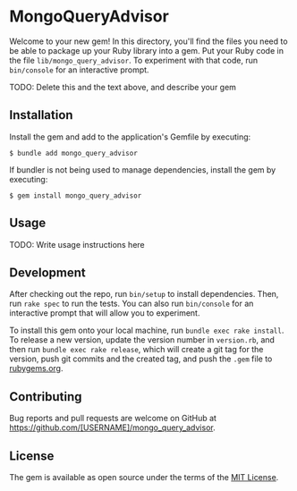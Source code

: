 # MongoQueryAdvisor

Welcome to your new gem! In this directory, you'll find the files you need to be able to package up your Ruby library into a gem. Put your Ruby code in the file `lib/mongo_query_advisor`. To experiment with that code, run `bin/console` for an interactive prompt.

TODO: Delete this and the text above, and describe your gem

## Installation

Install the gem and add to the application's Gemfile by executing:

    $ bundle add mongo_query_advisor

If bundler is not being used to manage dependencies, install the gem by executing:

    $ gem install mongo_query_advisor

## Usage

TODO: Write usage instructions here

## Development

After checking out the repo, run `bin/setup` to install dependencies. Then, run `rake spec` to run the tests. You can also run `bin/console` for an interactive prompt that will allow you to experiment.

To install this gem onto your local machine, run `bundle exec rake install`. To release a new version, update the version number in `version.rb`, and then run `bundle exec rake release`, which will create a git tag for the version, push git commits and the created tag, and push the `.gem` file to [rubygems.org](https://rubygems.org).

## Contributing

Bug reports and pull requests are welcome on GitHub at https://github.com/[USERNAME]/mongo_query_advisor.

## License

The gem is available as open source under the terms of the [MIT License](https://opensource.org/licenses/MIT).
